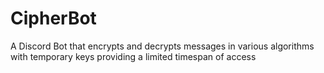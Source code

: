 # CipherBot
A Discord Bot that encrypts and decrypts messages in various algorithms with temporary keys providing a limited timespan of access
